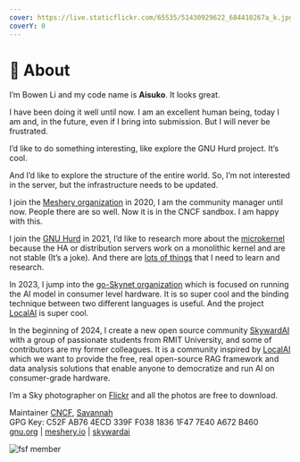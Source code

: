 ```yaml
---
cover: https://live.staticflickr.com/65535/51430929622_684410267a_k.jpg
coverY: 0
---
```


# 🚀 About

I’m Bowen Li and my code name is **Aisuko**. It looks great.

I have been doing it well until now. I am an excellent human being, today I am and, in the future, even if I bring into submission. But I will never be frustrated.

I’d like to do something interesting, like explore the GNU Hurd project. It’s cool.

And I’d like to explore the structure of the entire world. So, I’m not interested in the server, but the infrastructure needs to be updated.

I join the [Meshery organization](https://github.com/meshery) in 2020, I am the community manager until now. People there are so well. Now it is in the CNCF sandbox. I am happy with this.

I join the [GNU Hurd](https://savannah.gnu.org/projects/hurd/) in 2021, I’d like to research more about the [microkernel](https://dev.to/aisuko/the-concepts-of-microkernel-3i08) because the HA or distribution servers work on a monolithic kernel and are not stable (It’s a joke). And there are [lots of things](freesoftware/the-gnu-hurd/continue-working-for-the-hurd.md) that I need to learn and research.

In 2023, I jump into the [go-Skynet organization](https://github.com/go-skynet) which is focused on running the AI model in consumer level hardware. It is so super cool and the binding technique between two different languages is useful. And the project [LocalAI](https://github.com/mudler/LocalAI) is super cool.

In the beginning of 2024, I create a new open source community [SkywardAI](https://github.com/SkywardAI) with a group of passionate students from RMIT University, and some of contributors are my former colleagues. It is a community inspired by [LocalAI](https://github.com/mudler/LocalAI) which we want to provide the free, real open-source RAG framework and data analysis solutions that enable anyone to democratize and run AI on consumer-grade hardware.

I’m a Sky photographer on [Flickr](https://flickr.com/people/aisukoli/) and all the photos are free to download.

Maintainer [CNCF](https://community.cncf.io/u/mbkrge/#/about), [Savannah](https://savannah.nongnu.org/users/aisuko)\
GPG Key: C52F AB76 4ECD 339F F038 1836 1F47 7E40 A672 B460\
[gnu.org](https://gnu.org/) | [meshery.io](https://meshery.io/) | [skywardai](https://github.com/SkywardAI)

<div align="left">

<img src="https://hololandscape.github.io/aisuko/assets/images/5569169.png" alt="fsf member">

</div>
